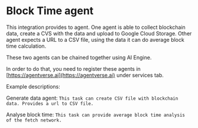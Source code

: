 # Block Time agent 

This integration provides to agent. One agent is able to collect blockchain data, create a CVS with the data and upload to Google Cloud Storage. Other agent expects a URL to a CSV file, using the data it can do average block time calculation.

These two agents can be chained together using AI Engine.

In order to do that, you need to register these agents in [https://agentverse.ai](https://agentverse.ai) under services tab.

Example descriptions:

Generate data agent:
```This task can create CSV file with blockchain data. Provides a url to CSV file.```

Analyse block time:
```This task can provide average block time analysis of the fetch network.```
